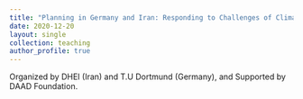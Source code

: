 ```yaml
---
title: "Planning in Germany and Iran: Responding to Challenges of Climate Change through Intercultural Dialogue"
date: 2020-12-20
layout: single
collection: teaching
author_profile: true
---
```


Organized by DHEI (Iran) and T.U Dortmund (Germany), and Supported by DAAD Foundation.
